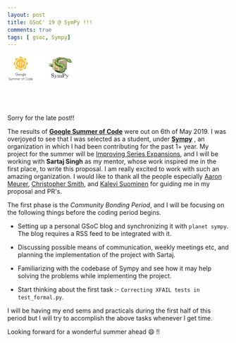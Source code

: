 ```yaml
---
layout: post
title: GSoC' 19 @ SymPy !!!
comments: true
tags: [ gsoc, Sympy]
---
```


<img src="/img/gsoc-sympy.png" style="width:30%;height:30%;float:left;" />

<br><br><br><br><br><br><br><br>
Sorry for the late post!!

The results of **[Google Summer of Code](https://summerofcode.withgoogle.com/projects/#5481256685404160)** were out on 6th of May 2019. I was overjoyed to see that I was selected as a student, under **[Sympy](http://sympy.org)** , an organization in which I had been contributing for the past 1+ year. My project for the summer will be [Improving Series Expansions](https://docs.google.com/document/d/1SImlbrM082Wkwk__DfmA6asteh--XypkV-B0TsxOOSU/edit), and I will be working with **Sartaj Singh** as my mentor, whose work inspired me in the first place, to write this proposal. I am really excited to work with such an amazing organization. I would like to thank all the people especially [Aaron Meurer](https://github.com/asmeurer), [Christopher Smith](https://github.com/smichr), and [Kalevi Suominen](https://github.com/jksuom) for guiding me in my proposal and PR's.


The first phase is the _Community Bonding Period_, and I will be focusing on the following things before the coding period begins.


 - Setting up a personal GSoC blog and synchronizing it with `planet sympy`. The blog requires a RSS feed to be integrated with it.

 - Discussing possible means of communication, weekly meetings etc, and planning the implementation of the project with Sartaj.

 - Familiarizing with the codebase of Sympy and see how it may help solving the problems while implementing the project.
 
 - Start thinking about the first task :- `Correcting XFAIL tests in test_formal.py`.


I will be having my end sems and practicals during the first half of this period but I will try to accomplish the above tasks whenever I get time.

Looking forward for a wonderful summer ahead 😄	!! 
